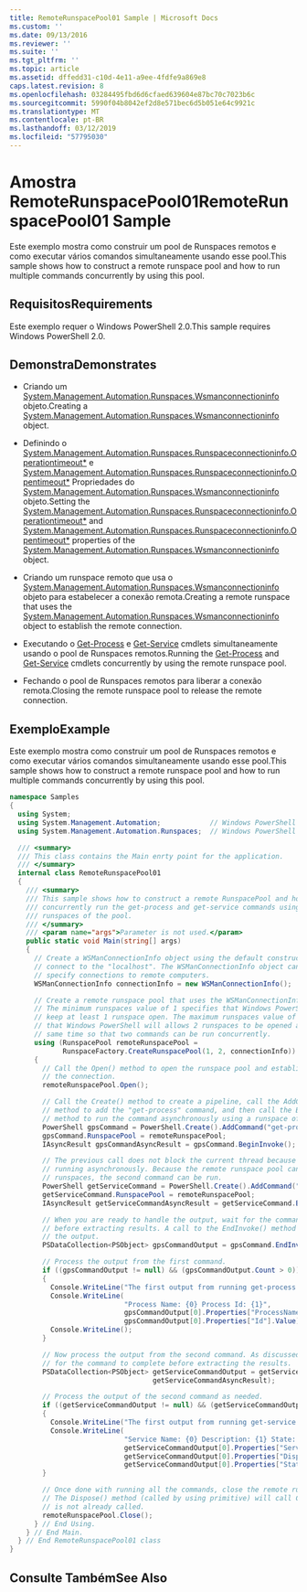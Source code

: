 ```yaml
---
title: RemoteRunspacePool01 Sample | Microsoft Docs
ms.custom: ''
ms.date: 09/13/2016
ms.reviewer: ''
ms.suite: ''
ms.tgt_pltfrm: ''
ms.topic: article
ms.assetid: dffedd31-c10d-4e11-a9ee-4fdfe9a869e8
caps.latest.revision: 8
ms.openlocfilehash: 03284495fbd6d6cfaed639604e87bc70c7023b6c
ms.sourcegitcommit: 5990f04b8042ef2d8e571bec6d5b051e64c9921c
ms.translationtype: MT
ms.contentlocale: pt-BR
ms.lasthandoff: 03/12/2019
ms.locfileid: "57795030"
---
```

# <a name="remoterunspacepool01-sample"></a><span data-ttu-id="4818a-102">Amostra RemoteRunspacePool01</span><span class="sxs-lookup"><span data-stu-id="4818a-102">RemoteRunspacePool01 Sample</span></span>

<span data-ttu-id="4818a-103">Este exemplo mostra como construir um pool de Runspaces remotos e como executar vários comandos simultaneamente usando esse pool.</span><span class="sxs-lookup"><span data-stu-id="4818a-103">This sample shows how to construct a remote runspace pool and how to run multiple commands concurrently by using this pool.</span></span>

## <a name="requirements"></a><span data-ttu-id="4818a-104">Requisitos</span><span class="sxs-lookup"><span data-stu-id="4818a-104">Requirements</span></span>

 <span data-ttu-id="4818a-105">Este exemplo requer o Windows PowerShell 2.0.</span><span class="sxs-lookup"><span data-stu-id="4818a-105">This sample requires Windows PowerShell 2.0.</span></span>

## <a name="demonstrates"></a><span data-ttu-id="4818a-106">Demonstra</span><span class="sxs-lookup"><span data-stu-id="4818a-106">Demonstrates</span></span>

- <span data-ttu-id="4818a-107">Criando um [System.Management.Automation.Runspaces.Wsmanconnectioninfo](/dotnet/api/System.Management.Automation.Runspaces.WSManConnectionInfo) objeto.</span><span class="sxs-lookup"><span data-stu-id="4818a-107">Creating a [System.Management.Automation.Runspaces.Wsmanconnectioninfo](/dotnet/api/System.Management.Automation.Runspaces.WSManConnectionInfo) object.</span></span>

- <span data-ttu-id="4818a-108">Definindo o [System.Management.Automation.Runspaces.Runspaceconnectioninfo.Operationtimeout\*](/dotnet/api/System.Management.Automation.Runspaces.RunspaceConnectionInfo.OperationTimeout) e [System.Management.Automation.Runspaces.Runspaceconnectioninfo.Opentimeout\*](/dotnet/api/System.Management.Automation.Runspaces.RunspaceConnectionInfo.OpenTimeout) Propriedades do [System.Management.Automation.Runspaces.Wsmanconnectioninfo](/dotnet/api/System.Management.Automation.Runspaces.WSManConnectionInfo) objeto.</span><span class="sxs-lookup"><span data-stu-id="4818a-108">Setting the [System.Management.Automation.Runspaces.Runspaceconnectioninfo.Operationtimeout\*](/dotnet/api/System.Management.Automation.Runspaces.RunspaceConnectionInfo.OperationTimeout) and [System.Management.Automation.Runspaces.Runspaceconnectioninfo.Opentimeout\*](/dotnet/api/System.Management.Automation.Runspaces.RunspaceConnectionInfo.OpenTimeout) properties of the [System.Management.Automation.Runspaces.Wsmanconnectioninfo](/dotnet/api/System.Management.Automation.Runspaces.WSManConnectionInfo) object.</span></span>

- <span data-ttu-id="4818a-109">Criando um runspace remoto que usa o [System.Management.Automation.Runspaces.Wsmanconnectioninfo](/dotnet/api/System.Management.Automation.Runspaces.WSManConnectionInfo) objeto para estabelecer a conexão remota.</span><span class="sxs-lookup"><span data-stu-id="4818a-109">Creating a remote runspace that uses the [System.Management.Automation.Runspaces.Wsmanconnectioninfo](/dotnet/api/System.Management.Automation.Runspaces.WSManConnectionInfo) object to establish the remote connection.</span></span>

- <span data-ttu-id="4818a-110">Executando o [Get-Process](/powershell/module/Microsoft.PowerShell.Management/Get-Process) e [Get-Service](/powershell/module/microsoft.powershell.management/get-service) cmdlets simultaneamente usando o pool de Runspaces remotos.</span><span class="sxs-lookup"><span data-stu-id="4818a-110">Running the [Get-Process](/powershell/module/Microsoft.PowerShell.Management/Get-Process) and [Get-Service](/powershell/module/microsoft.powershell.management/get-service) cmdlets concurrently by using the remote runspace pool.</span></span>

- <span data-ttu-id="4818a-111">Fechando o pool de Runspaces remotos para liberar a conexão remota.</span><span class="sxs-lookup"><span data-stu-id="4818a-111">Closing the remote runspace pool to release the remote connection.</span></span>

## <a name="example"></a><span data-ttu-id="4818a-112">Exemplo</span><span class="sxs-lookup"><span data-stu-id="4818a-112">Example</span></span>

 <span data-ttu-id="4818a-113">Este exemplo mostra como construir um pool de Runspaces remotos e como executar vários comandos simultaneamente usando esse pool.</span><span class="sxs-lookup"><span data-stu-id="4818a-113">This sample shows how to construct a remote runspace pool and how to run multiple commands concurrently by using this pool.</span></span>

```csharp
namespace Samples
{
  using System;
  using System.Management.Automation;            // Windows PowerShell namespace.
  using System.Management.Automation.Runspaces;  // Windows PowerShell namespace.

  /// <summary>
  /// This class contains the Main enrty point for the application.
  /// </summary>
  internal class RemoteRunspacePool01
  {
    /// <summary>
    /// This sample shows how to construct a remote RunspacePool and how to
    /// concurrently run the get-process and get-service commands using the
    /// runspaces of the pool.
    /// </summary>
    /// <param name="args">Parameter is not used.</param>
    public static void Main(string[] args)
    {
      // Create a WSManConnectionInfo object using the default constructor to
      // connect to the "localhost". The WSManConnectionInfo object can also
      // specify connections to remote computers.
      WSManConnectionInfo connectionInfo = new WSManConnectionInfo();

      // Create a remote runspace pool that uses the WSManConnectionInfo object.
      // The minimum runspaces value of 1 specifies that Windows PowerShell will
      // keep at least 1 runspace open. The maximum runspaces value of 2 specifies
      // that Windows PowerShell will allows 2 runspaces to be opened at the
      // same time so that two commands can be run concurrently.
      using (RunspacePool remoteRunspacePool =
             RunspaceFactory.CreateRunspacePool(1, 2, connectionInfo))
      {
        // Call the Open() method to open the runspace pool and establish
        // the connection.
        remoteRunspacePool.Open();

        // Call the Create() method to create a pipeline, call the AddCommand(string)
        // method to add the "get-process" command, and then call the BeginInvoke()
        // method to run the command asynchronously using a runspace of the pool.
        PowerShell gpsCommand = PowerShell.Create().AddCommand("get-process");
        gpsCommand.RunspacePool = remoteRunspacePool;
        IAsyncResult gpsCommandAsyncResult = gpsCommand.BeginInvoke();

        // The previous call does not block the current thread because it is
        // running asynchronously. Because the remote runspace pool can open two
        // runspaces, the second command can be run.
        PowerShell getServiceCommand = PowerShell.Create().AddCommand("get-service");
        getServiceCommand.RunspacePool = remoteRunspacePool;
        IAsyncResult getServiceCommandAsyncResult = getServiceCommand.BeginInvoke();

        // When you are ready to handle the output, wait for the command to complete
        // before extracting results. A call to the EndInvoke() method will block and return
        // the output.
        PSDataCollection<PSObject> gpsCommandOutput = gpsCommand.EndInvoke(gpsCommandAsyncResult);

        // Process the output from the first command.
        if ((gpsCommandOutput != null) && (gpsCommandOutput.Count > 0))
        {
          Console.WriteLine("The first output from running get-process command: ");
          Console.WriteLine(
                            "Process Name: {0} Process Id: {1}",
                            gpsCommandOutput[0].Properties["ProcessName"].Value,
                            gpsCommandOutput[0].Properties["Id"].Value);
          Console.WriteLine();
        }

        // Now process the output from the second command. As discussed previously, wait
        // for the command to complete before extracting the results.
        PSDataCollection<PSObject> getServiceCommandOutput = getServiceCommand.EndInvoke(
                                   getServiceCommandAsyncResult);

        // Process the output of the second command as needed.
        if ((getServiceCommandOutput != null) && (getServiceCommandOutput.Count > 0))
        {
          Console.WriteLine("The first output from running get-service command: ");
          Console.WriteLine(
                            "Service Name: {0} Description: {1} State: {2}",
                            getServiceCommandOutput[0].Properties["ServiceName"].Value,
                            getServiceCommandOutput[0].Properties["DisplayName"].Value,
                            getServiceCommandOutput[0].Properties["Status"].Value);
        }

        // Once done with running all the commands, close the remote runspace pool.
        // The Dispose() method (called by using primitive) will call Close(), if it
        // is not already called.
        remoteRunspacePool.Close();
      } // End Using.
    } // End Main.
  } // End RemoteRunspacePool01 class
}
```

## <a name="see-also"></a><span data-ttu-id="4818a-114">Consulte Também</span><span class="sxs-lookup"><span data-stu-id="4818a-114">See Also</span></span>

